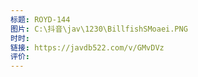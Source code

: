 ```yaml
---
标题: ROYD-144
图片: C:\抖音\jav\1230\BillfishSMoaei.PNG
时时: 
链接: https://javdb522.com/v/GMvDVz
评价:
---
```


